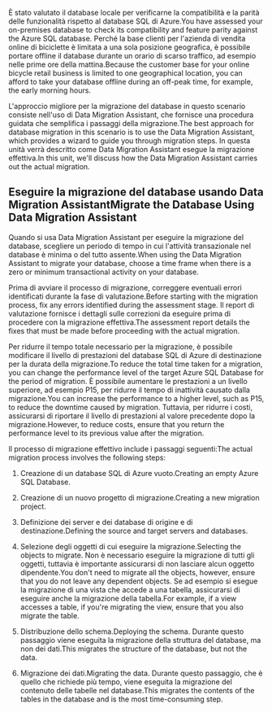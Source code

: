 <span data-ttu-id="232b5-101">È stato valutato il database locale per verificarne la compatibilità e la parità delle funzionalità rispetto al database SQL di Azure.</span><span class="sxs-lookup"><span data-stu-id="232b5-101">You have assessed your on-premises database to check its compatibility and feature parity against the Azure SQL database.</span></span> <span data-ttu-id="232b5-102">Perché la base clienti per l'azienda di vendita online di biciclette è limitata a una sola posizione geografica, è possibile portare offline il database durante un orario di scarso traffico, ad esempio nelle prime ore della mattina.</span><span class="sxs-lookup"><span data-stu-id="232b5-102">Because the customer base for your online bicycle retail business is limited to one geographical location, you can afford to take your database offline during an off-peak time, for example, the early morning hours.</span></span>

<span data-ttu-id="232b5-103">L'approccio migliore per la migrazione del database in questo scenario consiste nell'uso di Data Migration Assistant, che fornisce una procedura guidata che semplifica i passaggi della migrazione.</span><span class="sxs-lookup"><span data-stu-id="232b5-103">The best approach for database migration in this scenario is to use the Data Migration Assistant, which provides a wizard to guide you through migration steps.</span></span> <span data-ttu-id="232b5-104">In questa unità verrà descritto come Data Migration Assistant esegue la migrazione effettiva.</span><span class="sxs-lookup"><span data-stu-id="232b5-104">In this unit, we'll discuss how the Data Migration Assistant carries out the actual migration.</span></span>

## <a name="migrate-the-database-using-data-migration-assistant"></a><span data-ttu-id="232b5-105">Eseguire la migrazione del database usando Data Migration Assistant</span><span class="sxs-lookup"><span data-stu-id="232b5-105">Migrate the Database Using Data Migration Assistant</span></span>

<span data-ttu-id="232b5-106">Quando si usa Data Migration Assistant per eseguire la migrazione del database, scegliere un periodo di tempo in cui l'attività transazionale nel database è minima o del tutto assente.</span><span class="sxs-lookup"><span data-stu-id="232b5-106">When using the Data Migration Assistant to migrate your database, choose a time frame when there is a zero or minimum transactional activity on your database.</span></span>

<span data-ttu-id="232b5-107">Prima di avviare il processo di migrazione, correggere eventuali errori identificati durante la fase di valutazione.</span><span class="sxs-lookup"><span data-stu-id="232b5-107">Before starting with the migration process, fix any errors identified during the assessment stage.</span></span> <span data-ttu-id="232b5-108">Il report di valutazione fornisce i dettagli sulle correzioni da eseguire prima di procedere con la migrazione effettiva.</span><span class="sxs-lookup"><span data-stu-id="232b5-108">The assessment report details the fixes that must be made before proceeding with the actual migration.</span></span>

<span data-ttu-id="232b5-109">Per ridurre il tempo totale necessario per la migrazione, è possibile modificare il livello di prestazioni del database SQL di Azure di destinazione per la durata della migrazione.</span><span class="sxs-lookup"><span data-stu-id="232b5-109">To reduce the total time taken for a migration, you can change the performance level of the target Azure SQL Database for the period of migration.</span></span> <span data-ttu-id="232b5-110">È possibile aumentare le prestazioni a un livello superiore, ad esempio P15, per ridurre il tempo di inattività causato dalla migrazione.</span><span class="sxs-lookup"><span data-stu-id="232b5-110">You can increase the performance to a higher level, such as P15, to reduce the downtime caused by migration.</span></span> <span data-ttu-id="232b5-111">Tuttavia, per ridurre i costi, assicurarsi di riportare il livello di prestazioni al valore precedente dopo la migrazione.</span><span class="sxs-lookup"><span data-stu-id="232b5-111">However, to reduce costs, ensure that you return the performance level to its previous value after the migration.</span></span>

<span data-ttu-id="232b5-112">Il processo di migrazione effettivo include i passaggi seguenti:</span><span class="sxs-lookup"><span data-stu-id="232b5-112">The actual migration process involves the following steps:</span></span>

1. <span data-ttu-id="232b5-113">Creazione di un database SQL di Azure vuoto.</span><span class="sxs-lookup"><span data-stu-id="232b5-113">Creating an empty Azure SQL Database.</span></span>

1. <span data-ttu-id="232b5-114">Creazione di un nuovo progetto di migrazione.</span><span class="sxs-lookup"><span data-stu-id="232b5-114">Creating a new migration project.</span></span>

1. <span data-ttu-id="232b5-115">Definizione dei server e dei database di origine e di destinazione.</span><span class="sxs-lookup"><span data-stu-id="232b5-115">Defining the source and target servers and databases.</span></span>

1. <span data-ttu-id="232b5-116">Selezione degli oggetti di cui eseguire la migrazione.</span><span class="sxs-lookup"><span data-stu-id="232b5-116">Selecting the objects to migrate.</span></span> <span data-ttu-id="232b5-117">Non è necessario eseguire la migrazione di tutti gli oggetti, tuttavia è importante assicurarsi di non lasciare alcun oggetto dipendente.</span><span class="sxs-lookup"><span data-stu-id="232b5-117">You don't need to migrate all the objects, however, ensure that you do not leave any dependent objects.</span></span> <span data-ttu-id="232b5-118">Se ad esempio si esegue la migrazione di una vista che accede a una tabella, assicurarsi di eseguire anche la migrazione della tabella.</span><span class="sxs-lookup"><span data-stu-id="232b5-118">For example, if a view accesses a table, if you're migrating the view, ensure that you also migrate the table.</span></span>

1. <span data-ttu-id="232b5-119">Distribuzione dello schema.</span><span class="sxs-lookup"><span data-stu-id="232b5-119">Deploying the schema.</span></span> <span data-ttu-id="232b5-120">Durante questo passaggio viene eseguita la migrazione della struttura del database, ma non dei dati.</span><span class="sxs-lookup"><span data-stu-id="232b5-120">This migrates the structure of the database, but not the data.</span></span>

1. <span data-ttu-id="232b5-121">Migrazione dei dati.</span><span class="sxs-lookup"><span data-stu-id="232b5-121">Migrating the data.</span></span> <span data-ttu-id="232b5-122">Durante questo passaggio, che è quello che richiede più tempo, viene eseguita la migrazione del contenuto delle tabelle nel database.</span><span class="sxs-lookup"><span data-stu-id="232b5-122">This migrates the contents of the tables in the database and is the most time-consuming step.</span></span>
